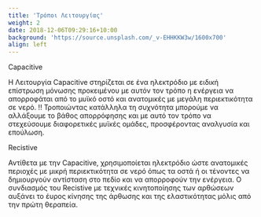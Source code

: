 ```yaml
---
title: 'Τρόποι Λειτουργίας'
weight: 2
date: 2018-12-06T09:29:16+10:00
background: 'https://source.unsplash.com/_v-EHHKKW3w/1600x700'
align: left
---
```



Capacitive

Η Λειτουργία Capacitive στηρίζεται σε ένα ηλεκτρόδιο με ειδική επίστρωση μόνωσης προκειμένου με αυτόν τον τρόπο η ενέργεια να απορροφάται από το μυϊκό οστό και ανατομικές με μεγάλη περιεκτικότητα σε νερό. !! Τροποιώντας κατάλληλα τη συχνότητα μπορούμε να αλλάξουμε το βάθος απορρόφησης και με αυτό τον τρόπο να στεχεύσουμε διαφορετικές μυϊκές ομάδες, προσφέροντας αναλγυσία και επούλωση.

Recistive

Αντίθετα με την Capacitive, χρησιμοποίεται ηλεκτρόδιο ώστε ανατομικές περιοχές με μικρή περιεκτικότητα σε νερό όπως τα οστά ή οι τένοντες να δημιουργούν αντίσταση στο πεδίο και να απορροφούν την ενέργεια. Ο συνδιασμός του Recistive με τεχνικές κινητοποίησης των αρθώσεων αυξάνει το έυρος κίνησης της άρθωσης και της ελαστικότητας μόλις από την πρώτη θεραπεία. 
